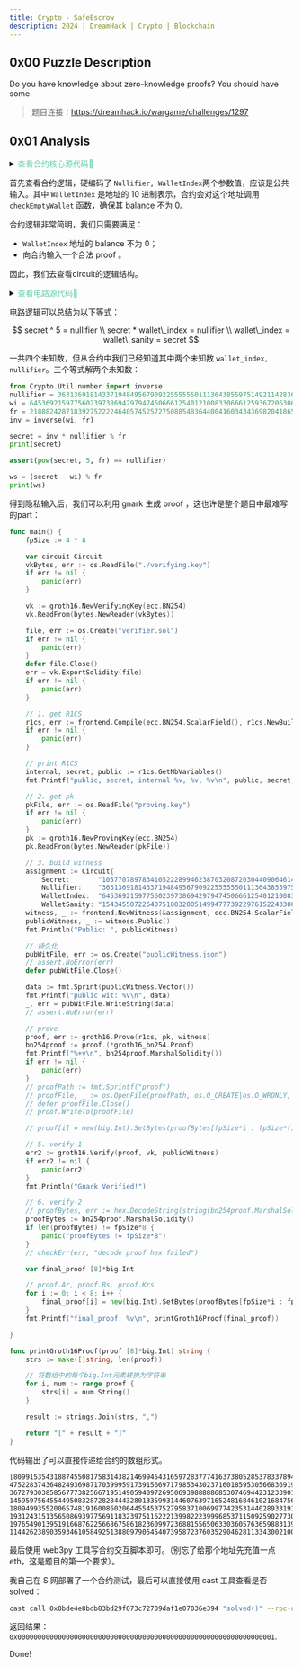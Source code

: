 ```yaml
---
title: Crypto - SafeEscrow
description: 2024 | DreamHack | Crypto | Blockchain
---
```


## 0x00 Puzzle Description

Do you have knowledge about zero-knowledge proofs? You should have some.

> 题目连接：https://dreamhack.io/wargame/challenges/1297

## 0x01 Analysis
<details>
<summary><font color=MediumAquamarine>查看合约核心源代码👀</font></summary>

```solidity
contract SafeEscrow {
    bool public solved;

    Verifier v;

    constructor() {
        v = new Verifier();
    }

    function withdraw(uint256[8] calldata proof) external {
        uint256 Nullifier = 3631369181433719484956790922555555011136438559751492114283630303736666045113;
        uint256 WalletIndex = 6453692159775602397386942979474506661254012100833066612593672063063229257634;
        // wallet_address = 0x2dEc1802F473ffA1Fd162888C7a2bb08624867d5

        uint256[2] memory publicInputs = [Nullifier, WalletIndex];
        v.verifyProof(proof, publicInputs);
        checkEmptyWallet(calculateAddress(WalletIndex));
        _withdraw(proof, publicInputs);
    }

    function calculateAddress(uint256 walletIndex) internal pure returns (address targetWallet) {
        targetWallet = address(bytes20(keccak256(abi.encodePacked(walletIndex))));
    }

    function checkEmptyWallet(address tw) internal view {
        uint256 size;
        assembly {
            size := extcodesize(tw)
        }

        require(!(size == 0 && address(tw).balance == 0));
    }

    function _withdraw(uint256[8] memory proof, uint256[2] memory pi) internal {
        solved = true;
    }
}

```

</details>

首先查看合约逻辑，硬编码了 `Nullifier, WalletIndex`两个参数值，应该是公共输入。其中 `WalletIndex` 是地址的 10 进制表示，合约会对这个地址调用 `checkEmptyWallet` 函数，确保其 balance 不为 0。

合约逻辑非常简明，我们只需要满足：

- `WalletIndex` 地址的 balance 不为 0；
- 向合约输入一个合法 proof 。

因此，我们去查看circuit的逻辑结构。

<details>
<summary><font color=MediumAquamarine>查看电路源代码👀</font></summary>

```go
type Circuit struct {
	Secret       frontend.Variable
	Nullifier    frontend.Variable `gnark:",public"`
	WalletIndex  frontend.Variable `gnark:",public"`
	WalletSanity frontend.Variable
}

func (circuit *Circuit) Define(api frontend.API) error {
	api.AssertIsEqual(api.Mul(api.Mul(api.Mul(api.Mul(circuit.Secret, circuit.Secret), circuit.Secret), circuit.Secret), circuit.Secret), circuit.Nullifier)
	api.AssertIsEqual(api.Mul(circuit.Secret, circuit.WalletIndex), circuit.Nullifier)    // wallet index
	api.AssertIsEqual(api.Add(circuit.WalletIndex, circuit.WalletSanity), circuit.Secret) // wallet index / sanity check
	return nil
}
```
</details>

电路逻辑可以总结为以下等式：

$$
secret ^ 5 = nullifier \\
secret * wallet\_index = nullifier \\
wallet\_index = wallet\_sanity = secret
$$

一共四个未知数，但从合约中我们已经知道其中两个未知数 `wallet_index, nullifier`。三个等式解两个未知数：

```python
from Crypto.Util.number import inverse
nullifier = 3631369181433719484956790922555555011136438559751492114283630303736666045113
wi = 6453692159775602397386942979474506661254012100833066612593672063063229257634
fr = 21888242871839275222246405745257275088548364400416034343698204186575808495617
inv = inverse(wi, fr)

secret = inv * nullifier % fr
print(secret)

assert(pow(secret, 5, fr) == nullifier)

ws = (secret - wi) % fr
print(ws)
```

得到隐私输入后，我们可以利用 gnark 生成 proof ，这也许是整个题目中最难写的part：

```go
func main() {
	fpSize := 4 * 8

	var circuit Circuit
	vkBytes, err := os.ReadFile("./verifying.key")
	if err != nil {
		panic(err)
	}

	vk := groth16.NewVerifyingKey(ecc.BN254)
	vk.ReadFrom(bytes.NewReader(vkBytes))

	file, err := os.Create("verifier.sol")
	if err != nil {
		panic(err)
	}
	defer file.Close()
	err = vk.ExportSolidity(file)
	if err != nil {
		panic(err)
	}

	// 1. get R1CS
	r1cs, err := frontend.Compile(ecc.BN254.ScalarField(), r1cs.NewBuilder, &circuit)
	if err != nil {
		panic(err)
	}

	// print R1CS
	internal, secret, public := r1cs.GetNbVariables()
	fmt.Printf("public, secret, internal %v, %v, %v\n", public, secret, internal)

	// 2. get pk
	pkFile, err := os.ReadFile("proving.key")
	if err != nil {
		panic(err)
	}
	pk := groth16.NewProvingKey(ecc.BN254)
	pk.ReadFrom(bytes.NewReader(pkFile))

	// 3. build witness
	assignment := Circuit{
		Secret:       "10577078978341052228994623870320872030440906461492423559009608430703",         // 设置 Secret 变量
		Nullifier:    "3631369181433719484956790922555555011136438559751492114283630303736666045113", // 设置 Nullifier 变量
		WalletIndex:  "6453692159775602397386942979474506661254012100833066612593672063063229257634", // 设置 WalletIndex 变量
		WalletSanity: "15434550722640751803200514994777392297615224330023874192596955682522187668686"}
	witness, _ := frontend.NewWitness(&assignment, ecc.BN254.ScalarField())
	publicWitness, _ := witness.Public()
	fmt.Println("Public: ", publicWitness)

	// 持久化
	pubWitFile, err := os.Create("publicWitness.json")
	// assert.NoError(err)
	defer pubWitFile.Close()

	data := fmt.Sprint(publicWitness.Vector())
	fmt.Printf("public wit: %v\n", data)
	_, err = pubWitFile.WriteString(data)
	// assert.NoError(err)

	// prove
	proof, err := groth16.Prove(r1cs, pk, witness)
	bn254proof := proof.(*groth16_bn254.Proof)
	fmt.Printf("%+v\n", bn254proof.MarshalSolidity())
	if err != nil {
		panic(err)
	}
	// proofPath := fmt.Sprintf("proof")
	// proofFile, _ := os.OpenFile(proofPath, os.O_CREATE|os.O_WRONLY, 0666)
	// defer proofFile.Close()
	// proof.WriteTo(proofFile)

	// proof[i] = new(big.Int).SetBytes(proofBytes[fpSize*i : fpSize*(i+1)])

	// 5. verify-1
	err2 := groth16.Verify(proof, vk, publicWitness)
	if err2 != nil {
		panic(err2)
	}
	fmt.Println("Gnark Verified!")

	// 6. verify-2
	// proofBytes, err := hex.DecodeString(string(bn254proof.MarshalSolidity()))
	proofBytes := bn254proof.MarshalSolidity()
	if len(proofBytes) != fpSize*8 {
		panic("proofBytes != fpSize*8")
	}
	// checkErr(err, "decode proof hex failed")

	var final_proof [8]*big.Int

	// proof.Ar, proof.Bs, proof.Krs
	for i := 0; i < 8; i++ {
		final_proof[i] = new(big.Int).SetBytes(proofBytes[fpSize*i : fpSize*(i+1)])
	}
	fmt.Printf("final_proof: %v\n", printGroth16Proof(final_proof))

}

func printGroth16Proof(proof [8]*big.Int) string {
	strs := make([]string, len(proof))

	// 将数组中的每个big.Int元素转换为字符串
	for i, num := range proof {
		strs[i] = num.String()
	}

	result := strings.Join(strs, ",")

	return "[" + result + "]"
}
```

代码输出了可以直接传递给合约的数组形式。

```
[8099153543188745508175831438214699454316597283777416373805285378337894635219, 4752283743648249369871703999591739156697179853430237160185953056683691919040, 3672793038585677738256671951490594097269506939888886853074694423123390129322, 14595975645544950832872828444328013359931446076397165248168461021684756054536, 18094993552006574819160086020644554537527958371006997742353144028933191486115, 1931243151356508693977569118323975116222139982223999685371150925902773089898, 19765490139519166876225668675861823609972368815565063303605763659883139179045, 11442623890359346105849251388097905454073958723760352904628113343002100881590]
```

最后使用 web3py 工具写合约交互脚本即可。（别忘了给那个地址先充值一点eth，这是题目的第一个要求）。

我自己在 S 网部署了一个合约测试，最后可以直接使用 cast 工具查看是否 solved：

```bash
cast call 0x0bde4e8bdb83bd29f073c72709daf1e07036e394 "solved()" --rpc-url https://eth-sepolia.g.alchemy.com/v2/SsCoXOMiqnQNCmotfDjEDu3RgiQ9uxp_
```

返回结果： `0x0000000000000000000000000000000000000000000000000000000000000001`.

Done!

